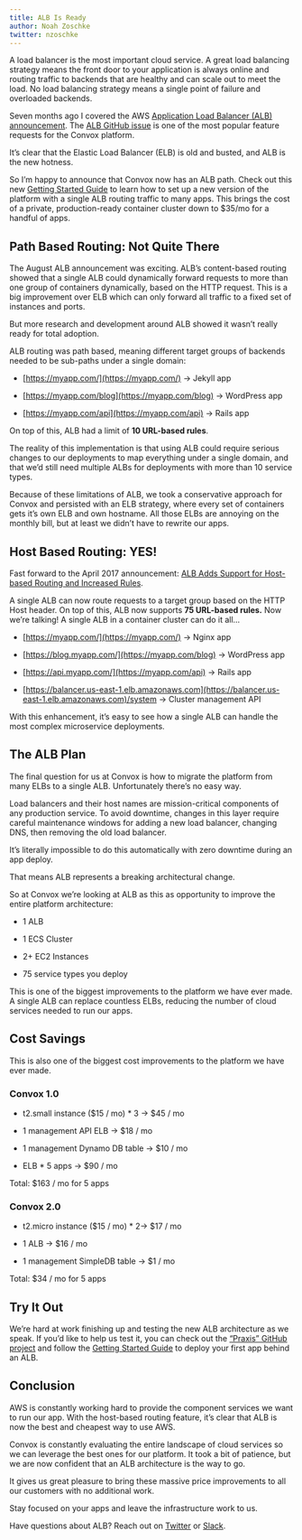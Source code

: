 ```yaml
---
title: ALB Is Ready
author: Noah Zoschke
twitter: nzoschke
---
```


A load balancer is the most important cloud service. A great load balancing strategy means the front door to your application is always online and routing traffic to backends that are healthy and can scale out to meet the load. No load balancing strategy means a single point of failure and overloaded backends.

Seven months ago I covered the AWS [Application Load Balancer (ALB) announcement](https://convox.com/blog/alb/). The [ALB GitHub issue](https://github.com/convox/rack/issues/1373) is one of the most popular feature requests for the Convox platform.

It’s clear that the Elastic Load Balancer (ELB) is old and busted, and ALB is the new hotness.

So I’m happy to announce that Convox now has an ALB path. Check out this new [Getting Started Guide](https://github.com/convox/praxis/blob/master/docs/getting-started.md) to learn how to set up a new version of the platform with a single ALB routing traffic to many apps. This brings the cost of a private, production-ready container cluster down to $35/mo for a handful of apps.

<!--more-->

## Path Based Routing: Not Quite There

The August ALB announcement was exciting. ALB’s content-based routing showed that a single ALB could dynamically forward requests to more than one group of containers dynamically, based on the HTTP request. This is a big improvement over ELB which can only forward all traffic to a fixed set of instances and ports.

But more research and development around ALB showed it wasn’t really ready for total adoption.

ALB routing was path based, meaning different target groups of backends needed to be sub-paths under a single domain:

* [https://myapp.com/](https://myapp.com/) → Jekyll app

* [https://myapp.com/blog](https://myapp.com/blog) → WordPress app

* [https://myapp.com/api](https://myapp.com/api) → Rails app

On top of this, ALB had a limit of **10 URL-based rules**.

The reality of this implementation is that using ALB could require serious changes to our deployments to map everything under a single domain, and that we’d still need multiple ALBs for deployments with more than 10 service types.

Because of these limitations of ALB, we took a conservative approach for Convox and persisted with an ELB strategy, where every set of containers gets it’s own ELB and own hostname. All those ELBs are annoying on the monthly bill, but at least we didn’t have to rewrite our apps.

## Host Based Routing: YES!

Fast forward to the April 2017 announcement: [ALB Adds Support for Host-based Routing and Increased Rules](https://aws.amazon.com/about-aws/whats-new/2017/04/elastic-load-balancing-adds-support-for-host-based-routing-and-increased-rules-on-its-application-load-balancer/).

A single ALB can now route requests to a target group based on the HTTP Host header. On top of this, ALB now supports **75 URL-based rules.** Now we’re talking! A single ALB in a container cluster can do it all…

* [https://myapp.com/](https://myapp.com/) → Nginx app

* [https://blog.myapp.com/](https://myapp.com/blog) → WordPress app

* [https://api.myapp.com/](https://myapp.com/api) → Rails app

* [https://balancer.us-east-1.elb.amazonaws.com](https://balancer.us-east-1.elb.amazonaws.com)/system → Cluster management API

With this enhancement, it’s easy to see how a single ALB can handle the most complex microservice deployments.

## The ALB Plan

The final question for us at Convox is how to migrate the platform from many ELBs to a single ALB. Unfortunately there’s no easy way.

Load balancers and their host names are mission-critical components of any production service. To avoid downtime, changes in this layer require careful maintenance windows for adding a new load balancer, changing DNS, then removing the old load balancer.

It’s literally impossible to do this automatically with zero downtime during an app deploy.

That means ALB represents a breaking architectural change.

So at Convox we’re looking at ALB as this as opportunity to improve the entire platform architecture:

* 1 ALB

* 1 ECS Cluster

* 2+ EC2 Instances

* 75 service types you deploy 

This is one of the biggest improvements to the platform we have ever made. A single ALB can replace countless ELBs, reducing the number of cloud services needed to run our apps.

## Cost Savings

This is also one of the biggest cost improvements to the platform we have ever made.

### Convox 1.0

* t2.small instance ($15 / mo) * 3 → $45 / mo

* 1 management API ELB → $18 / mo

* 1 management Dynamo DB table → $10 / mo

* ELB  * 5 apps → $90 / mo

Total: $163 / mo for 5 apps

### Convox 2.0

* t2.micro instance ($15 / mo) * 2→ $17 / mo

* 1 ALB → $16 / mo

* 1 management SimpleDB table → $1 / mo

Total: $34 / mo for 5 apps

## Try It Out

We’re hard at work finishing up and testing the new ALB architecture as we speak. If you’d like to help us test it, you can check out the [“Praxis” GitHub project](https://github.com/convox/praxis) and follow the [Getting Started Guide](https://github.com/convox/praxis/blob/master/docs/getting-started.md) to deploy your first app behind an ALB.

## Conclusion

AWS is constantly working hard to provide the component services we want to run our app. With the host-based routing feature, it’s clear that ALB is now the best and cheapest way to use AWS.

Convox is constantly evaluating the entire landscape of cloud services so we can leverage the best ones for our platform. It took a bit of patience, but we are now confident that an ALB architecture is the way to go.

It gives us great pleasure to bring these massive price improvements to all our customers with no additional work.

Stay focused on your apps and leave the infrastructure work to us.

Have questions about ALB? Reach out on [Twitter](https://twitter.com/goconvox) or [Slack](http://invite.convox.com/).


